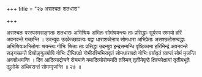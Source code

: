 +++
title = "२७ असश्चतः शतधारा"

+++

असश्चतः परस्परमसङ्गताः शतधाराः अभिश्रियः अभितः सोमंश्रयन्त्यः ताः प्रसिद्धाः सूर्यस्य रश्मयो हरिं अवनवन्ते गच्छन्ति । उदन्युवः उदकेच्छावत्यः यद्वा धाराशब्देनात्र सोमधारा अभिप्रेताः असश्छतोसम्बद्धाः अभिश्रियःअभितोगाः श्रयन्त्यः गोभिः श्रिताः ताः प्रसिद्धा उदन्युव इन्द्रसम्बन्धि वृष्टिकामा हरिमिन्द्रं अवनवन्ते सङ्गच्छन्ते क्षिपोङ्गुलयोपि गोभिः दीप्तिपक्षे गोभीरश्मिभिरावृतं सोमधारापक्षे गोभिः पर्यावृतं व्याप्तं सोमं मृजन्ति अवशोधयन्ति । दिव आदित्याद्रोचने रोचमाने यमादित्योरोचयति तस्मिन् तृतीयेपृष्ठे क्षित्यपेक्षायां तृतीयभूते द्युलोके अधिवसन्तं सोमम्मृजन्ति ॥ २७ ॥